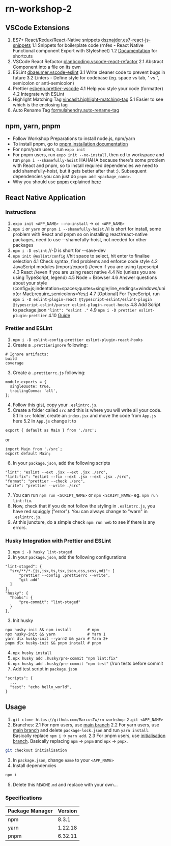 # rn-workshop-2

## VSCode Extensions
1. ES7+ React/Redux/React-Native snippets [dsznajder.es7-react-js-snippets](https://marketplace.visualstudio.com/items?itemName=dsznajder.es7-react-js-snippets)
  1.1 Snippets for boilerplate code (rnfes - React Native Functional component Export with Stylesheet)
  1.2 [Documentation](https://github.com/dsznajder/vscode-react-javascript-snippets/blob/HEAD/docs/Snippets.md) for shortcuts
2. VSCode React Refactor [planbcoding.vscode-react-refactor](https://marketplace.visualstudio.com/items?itemName=planbcoding.vscode-react-refactor)
  2.1 Abstract Component into a file on its own
3. ESLint [dbaeumer.vscode-eslint](https://marketplace.visualstudio.com/items?itemName=dbaeumer.vscode-eslint)
  3.1 Write cleaner code to prevent bugs in future
  3.2 Linters - Define style for codebase (eg. space vs tab, ' vs ", semicolon or anti-semicolon)
4. Prettier [esbenp.prettier-vscode](https://marketplace.visualstudio.com/items?itemName=esbenp.prettier-vscode)
  4.1 Help you style your code (formatter)
  4.2 Integrate with ESLint
5. Highlight Matching Tag [vincaslt.highlight-matching-tag](https://marketplace.visualstudio.com/items?itemName=vincaslt.highlight-matching-tag)
  5.1 Easier to see which is the enclosing tag
6. Auto Rename Tag [formulahendry.auto-rename-tag](https://marketplace.visualstudio.com/items?itemName=formulahendry.auto-rename-tag)

## npm, yarn, pnpm
- Follow Workshop Preparations to install node.js, npm/yarn
- To install pnpm, go to [pnpm installation documentation](https://pnpm.io/installation)
- For npm/yarn users, run `expo init`
- For pnpm users, run `expo init --no-install`, then cd to workspace and run `pnpm i --shamefully-hoist` HAHAHA because there's some problem with React and pnpm, so to install required dependencies we need to add shamefully-hoist, but it gets better after that :). Subsequent dependencies you can just do `pnpm add <package_name>`.
- Why you should use [pnpm](https://pnpm.io/) explained [here](https://www.youtube.com/watch?v=d1E31WPR70g&feature=emb_title&ab_channel=CoderOne)

## React Native Application

### Instructions
1. `expo init <APP_NAME> --no-install` -> `cd <APP_NAME>`
2. `npm i` or `yarn` or `pnpm i --shamefully-hoist` //i is short for install, some problem with React and pnpm so on installing react/react-native packages, need to use --shamefully-hoist, not needed for other packages
3. `npm i -D eslint` //-D is short for --save-dev
4. `npm init @eslint/config` //hit space to select, hit enter to finalise selection
  4.1 Check syntax, find problems and enforce code style
  4.2 JavaScript modules (import/export) //even if you are using typescript
  4.3 React //even if you are using react native
  4.4 No (unless you are using TypeScript, legend)
  4.5 Node + Browser
  4.6 Answer questions about your style (config=js;indentation=spaces;quotes=single;line_endings=windows/unix(or Mac);require_semicolons=Yes;)
  4.7 [Optional] For TypeScript, run `npm i -D eslint-plugin-react @typescript-eslint/eslint-plugin @typescript-eslint/parser eslint-plugin-react-hooks`
  4.8 Add Script to package.json `"lint": "eslint ."`
  4.9 `npm i -D prettier eslint-plugin-prettier`
  4.10 [Guide](https://dev-yakuza.posstree.com/en/react-native/eslint-prettier-husky-lint-staged/)

### Prettier and ESLint
1. `npm i -D eslint-config-prettier eslint-plugin-react-hooks`
2. Create a `.prettierignore` following:
  ```
  # Ignore artifacts:
  build
  coverage
  ```
3. Create a `.prettierrc.js` following:
  ```
  module.exports = {
    singleQuote: true,
    trailingComma: 'all',
  };
  ```
4. Follow this [gist](https://gist.github.com/MarcusTw/97a14cba79a604b2b18e58b474d31350), copy your `.eslintrc.js`.
5. Create a folder called `src` and this is where you will write all your code.
  5.1 In `src` folder, create an `index.jsx` and move the code from `App.js` here
  5.2 In `App.js` change it to
  ```
  export { default as Main } from './src';
  ```
  or 
  ```
  import Main from './src`;
  export default Main;
  ```
6. In your `package.json`, add the following scripts
  ```
  "lint": "eslint --ext .jsx --ext .jsx ./src",
  "lint:fix": "eslint --fix --ext .jsx --ext .jsx ./src",
  "format": "prettier --check ./src",
  "write": "prettier --write ./src"
  ```
7. You can run `npm run <SCRIPT_NAME>` or `npm <SCRIPT_NAME>` eg. `npm run lint:fix`.
8. Now, check that if you do not follow the styling in `.eslintrc.js`, you have red squiggly ("error"). You can always change to "warn" in `.eslintrc.js`.
8. At this juncture, do a simple check `npm run web` to see if there is any errors.

### Husky Integration with Prettier and ESLint
1. `npm i -D husky lint-staged`
2. In your `package.json`, add the following configurations
  ```
  "lint-staged": {
    "src/**/*.{js,jsx,ts,tsx,json,css,scss,md}": [
        "prettier --config .prettierrc --write",
        "git add"
    ]
  },
  "husky": {
    "hooks": {
        "pre-commit": "lint-staged"
    }
  },
  ```
3. Init husky
  ```
  npx husky-init && npm install       # npm
  npx husky-init && yarn              # Yarn 1
  yarn dlx husky-init --yarn2 && yarn # Yarn 2+
  pnpm dlx husky-init && pnpm install # pnpm
  ```
4. `npx husky install`
5. `npx husky add .husky/pre-commit "npm lint:fix"`
6. `npx husky add .husky/pre-commit "npm test"` //run tests before commit
7. Add test script in `package.json`
  ```
  "scripts": {
    ...
    "test": "echo hello_world",
  }
  ```

## Usage
1. `git clone https://github.com/MarcusTw/rn-workshop-2.git <APP_NAME>`
2. Branches:
  2.1 For npm users, use [main branch](https://github.com/MarcusTw/rn-workshop-2/tree/main)
  2.2 For yarn users, use [main branch](https://github.com/MarcusTw/rn-workshop-2/tree/main) and delete `package-lock.json` and run `yarn install`. Basically replace `npm i` -> `yarn add`.
  2.3 For pnpm users, use [initialisation branch](https://github.com/MarcusTw/rn-workshop-2/tree/pnpm-initialisation). Basically replacing `npm` -> `pnpm` and `npx` -> `pnpx`.
  ```sh
  git checkout initialisation
  ```
3. In `package.json`, change `name` to your `<APP_NAME>`
4. Install dependencies
  ```sh
  npm i
  ```
5. Delete this `README.md` and replace with your own...

### Specifications
| Package Manager | Version |
|-----------------|---------|
| npm             | 8.3.1   |
| yarn            | 1.22.18 |
| pnpm            | 6.32.11 |